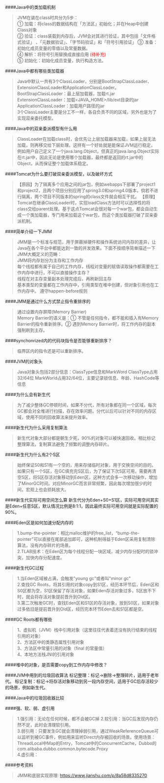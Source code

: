 ####Java中的类加载机制
> JVM在装在class时共分为5步：  
> ① 加载：将class的数据结构在「方法区」初始化；并在Heap中创建Class对象  
> ② 验证：class装载到内存后，JVM会对其进行验证，其中包括「文件格式验证」 、「元数据验证」、「字节码验证」和「符号引用验证」
> ③ 准备：初始化成员变量的零值以及常量数据。  
> ④ 解析：将符号引用替换成直接应用 <font color="red">(待补充)</font>  
> ⑤ 初始化：初始化成员变量，执行构造方法。

####Java中都有哪些类加载器
> Java中默认一共有3个ClassLoader，分别是BootStrapClassLoader、ExtensionClassLoader和ApplicationClassLoader。  
> BootStrapClassLoader：最上层加载器，加载rt.jar  
> ExtensionClassLoader：加载<JAVA_HOME>/lib/ext目录的jar  
> ApplicationClassLoader：加载用户路径的jar  
> 3个ClassLoader主要是分工不一样，各自负责不同的区域，另外也是为了实现双亲委托模型。

####Java中的双亲委派模型有什么用
> ClassLoader在加载class时，会优先让上层加载器来加载，如果上层无法加载，则再移交给下层处理。这样有一个好处就是能保证JVM运行稳定，例如用户自己定义了一个java.lang.Object，但真正的java.lang.Object实际在rt.jar中，因此无论是使用哪个加载器，最终都是返回的rt.jar中的Object，从而保证整个加载体系稳定。

####Tomcat为什么要打破双亲委派模型，以及破坏方式
>【原因】为了隔离多个应用之间的jar包，例如webapps下部署了project1和project2，且两个项目分别应用了spring3.0和spring4.0版本，倘若不进行隔离，两个项目不同版本的spring的class文件就会相互干扰。
>【原理】Tomcat在继承ClassLoader时，实现loadClass方法时可以选择性的将class交给parent处理。基于这点Tomcat会很对每一个war包，都会自动生成一个类加载器，专门用来加载这个war包，而这个类加载器打破了双亲委派机制。

####简单介绍一下JMM
> JMM是一个标准与规范，用于屏蔽掉硬件和操作系统访问内存的差异，让Java在各个平台中都能达到一致的并发效果。下面不按顺序简单描述一下JMM大概定义的范畴：    
> JMM将内存划分为主存和工作内存  
> 每个线程都有属于自己的工作内存，线程对变量的赋值读取操作都需要在工作内存中进行，不可以直接操作主存？    
> 线程在对主存变量副本处理完成后，再刷新回主存  
> 基本类型的变量都在工作内存中，引用类型在堆中创建，但对象引用也在工作内存中。 
> 遵守happen-before规则   

####JMM是通过什么方式禁止指令重排序的
> 通过设置内存屏障(Memory Barrier)  
> Memory Barrier的语义是：① 不管是任何指令，都不能和插入有Memory Barrier的指令重新排序。② 遇到Memory Barrier时，将工作内存的副本强制刷到主存。

####synchonrized内的代码块指令是否能够重新排序？
> 临界区内的指令还是可以重新排序。  

####JVM的对象头
> Java对象头包括2部分信息：ClassType信息和MarkWord
> ClassType占用32/64位
> MarkWorld占用32/64位，主要记录锁信息、年龄、HashCode等信息

####为什么会有新生代
> 为了减少整体GC停顿时间，如果不分代，所有对象都在同一个区域，每次GC都会对全堆进行扫描，存在效率问题。分代以后可以针对不同的内存区域，使用不同的回收算法来提升效率。

####新生代为什么采用复制算法
> 新生代对象大部分都是朝生夕死，90%的对象可以被快速回收。相比标记整理算法，复制算法避免了频繁的调整内存碎片。

####新生代为什么有2个S区
> 始终保证S0和S1有一个空的，用来存储临时对象，用于交换空间的目的。如果只有一个S区，在GC填充完S区后，为了保证下次S区可用，需要再清空S区，将S区存活对象移动到Eden区，这种方式会多一次移动操作，增加了MinorGC时间。对应MinorGC而言非常频繁，因此每次增加很少的时间，宏观上也会损耗放大。

####新生代实际可用空间怎么算
新生代分为Eden+S0+S1区，实际可用空间其实是Eden+任意S区，默认情况比例是8:1:1，因此最终实际可用空间就是实际配置的90%。

####Eden区是如何加速分配内存的
> 1.bump-the-pointer：相比malloc维护的free_list，“bump-the-pointer”可以直接在尾部追加即可，这种机制得益于Eden区采用复制清除算法，没有内存碎片的场景。   
> 2.TLAB技术：在Eden区为每个线程分配一块区域，减少内存分配时的锁冲突，加快内存分配速度。

####新生代GC过程
> 1.当Eden区域被占满，会触发"young gc"或者叫"minor gc"  
> 2.查找GC Roots，将其引用的对象copy到S1区，经历本环节后，Eden区和S0区都为空，S1区保留了存活对象，如果Eden存活对象过多，S区放不下时，就会将存活对象提前晋升到Old区。   
> 3.第二次触发GC时，查找Eden区和S1区的存活对象，放到S0区，如果对象过多依旧是提前晋升到Old区，经历完本环节Eden去和S1区都是空。

####GC Roots都有哪些
> 1、虚拟机（JVM）栈中引用对象（这里往往代表着还没有执行结束的线程引用的对象）   
> 2、方法区中的类静态属性引用对象    
> 3、方法区中常量引用的对象（final 的常量值）  
> 4、本地方法栈JNI的引用对象   

####堆中的对象，是否需要copy到工作内存中修改？

####JVM中用到的垃圾回收算法
标记整理：标记->删除->整理碎片，适用于老年代。
标记复制：标记->将存活对象移动到另一段内存空间，适用于GC后存活较少的场景，例如新生代。

####Java中的垃圾回收器比较

####强、软、弱、虚引用
> 1.强引用：无论在任何时候，都不会被GC掉
> 2.软引用：当GC后发现内存仍然不足，此时会清理软引用。	
> 3.弱引用：只要发生GC就会清理掉弱引用，通过WeakReferenceQueue可以监听到被GC事件，例如用来监听Direct内存被回收的场景。使用场景：ThreadLocal中Map的Entry，Tomcat中的ConcurrentCache，Dubbo的com.alibaba.dubbo.common.bytecode.Proxy  
> 4.虚引用：

####参考资料
> JMM和底层实现原理: https://www.jianshu.com/p/8a58d8335270  